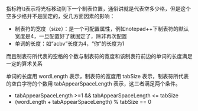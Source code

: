 指标符\t表示将光标移动到下一个制表位置，通俗讲就是代表空多少格，但是这个空多少格并不是固定的，受几方面因素的影响：

- 制表符的宽度（size）：是一个可配置属性，例如notepad++下制表符的默认宽度是4，一旦配置好了就固定了，除非再次配置
- 单词的长度：如“acbv”长度为4，“你”的长度为1

而且制表符所代表的空格的个数与制表符的宽度和该制表符前边的单词的长度满足一定的算术关系

单词的长度用 wordLength 表示，制表符的宽度用 tabSize 表示，制表符所代表的空白字符的个数用 tabAppearSpaceLength 表示，这三者满足两个条件。

- tabAppearSpaceLength >=1 && tabAppearSpaceLength <= tabSize
- (wordLength + tabAppearSpaceLength) % tabSize == 0
  